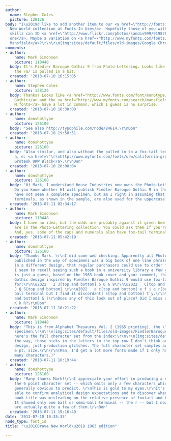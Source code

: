 ```yaml
---
author:
  name: Stephen Coles
  picture: 128126
body: "I\u2019d like to add another item to our <a href=\"http://fontsinuse.com/sets/5/brave-new-world\">Brave
  New World collection at Fonts In Use</a>. Hopefully those of you with photo font
  skillz can ID <a href=\"http://www.flickr.com/photos/sandiv999/9198280346/in/photostream/\">this
  one</a>. Maybe a variation on <a href=\"http://www.myfonts.com/fonts/filmotype/mansfield/?refby=typographica\">Filmotype
  Mansfield</a>?\r\n\r\n[img:sites/default/files/old-images/Google ChromeSnap012_4221.jpg]"
comments:
- author:
    name: Mark Simonson
    picture: 110448
  body: It's Fiedler Baroque Gothic 9 from Photo-Lettering. Looks like the top of
    the /a/ is pulled in a bit.
  created: '2013-07-10 16:15:05'
- author:
    name: Stephen Coles
    picture: 128126
  body: Thanks! Looks like <a href="http://www.fonts.com/font/monotype/pl-fiedler-gothic/bold">Fiedler
    Gothic</a> and the <a href="http://www.myfonts.com/search/mansfield/fonts/">Filmotype
    M fonts</a> have a lot in common, which I guess is no surprise.
  created: '2013-07-10 16:30:00'
- author:
    name: donshottype
    picture: 126100
  body: "See also http://typophile.com/node/84614.\r\nDon"
  created: '2013-07-10 19:58:51'
- author:
    name: donshottype
    picture: 126100
  body: "Also similar, and also without the pulled in to a fox-tail terminals on r,
    a, e: <a href=\"\r\nhttp://www.myfonts.com/fonts/urw/california-grotesk/urw-t-black/\">California
    Grotesk URW Black</a>.\r\nDon"
  created: '2013-07-10 20:08:04'
- author:
    name: donshottype
    picture: 126100
  body: "Hi Mark, I understand House Industries now owns the Photo-Lettering collection.
    Do you know whether HI will publish Fiedler Baroque Gothic 9 in the near future?\r\nI
    have not seen a complete specimen, but am I right in assuming that the fox-tail
    terminals, as shown in the sample, are also used for the uppercase and numerals?\r\nThanks\r\nDon"
  created: '2013-07-11 02:34:17'
- author:
    name: Mark Simonson
    picture: 110448
  body: I have no idea, but the odds are probably against it given how many fonts
    are in the Photo-Lettering collection. You could ask them if you're interested.
    And, yes, some of the caps and numerals also have fox-tail terminals.
  created: '2013-07-11 05:42:19'
- author:
    name: donshottype
    picture: 126100
  body: "Thanks Mark. \r\nI did some web checking. Apparently all Photo-Lettering
    published in the way of specimens was a big book of one line phrases, each composed
    in a different design, that regular purchasers could use to order from.  Also,
    I seem to recall seeing such a book in a university library a few years ago. \r\nThis
    is just a guess, based on the 1963 book cover and your comment, that a Fox-tail
    Gothic design inspired by Fiedler Baroque Gothic 9 would use fox-tail terminals
    for:\r\n\u2022   2 3[top and bottom] 5 6 6 9\r\n\u2022   C[top and bottom] G[top]
    J Q S[top and bottom] \r\n\u2022   a c[top and bottom] e f j q r[book title shows
    ball terminal but I find it discordant] s[top and bottom] t y.\r\n\u2022   $[top
    and bottom] & ?\r\nDoes any of this look out of place? Did I miss some -- perhaps
    K k R?\r\nDon"
  created: '2013-07-11 10:21:22'
- author:
    name: Mark Simonson
    picture: 110448
  body: "This is from Alphabet Thesaurus Vol. 2 (1965 printing), the \"one line\"
    specimen:\r\n\r\n[img:sites/default/files/old-images/FiedlerBaroqueGothic-oneline_6719.jpg]\r\n\r\nAnd
    here's the full character set from the index:\r\n\r\n[img:sites/default/files/old-images/FiedlerBaroqueGothic9-fullset_5564.jpg]\r\n\r\nBy
    the way, those nicks in the letters in the top row I don't think are part of the
    design, just production glitches. The full character set samples are tiny, about
    6 pt. size.\r\n\r\n(Man, I'd get a lot more fonts made if I only had to do that
    many characters.)"
  created: '2013-07-11 18:19:44'
- author:
    name: donshottype
    picture: 126100
  body: "Many thanks Mark!\r\nI appreciate your effort in producing a clean scan of
    the 6 point character set -- which omits only a few characters which seem seem
    generally obvious to predict. \r\nThis is gold to my eyes.\r\nIt's great to be
    able to confirm analytical design expectations and to discover where they erred.\r\nThe
    book title was misleading on the relative presence of foxtail and ball terminals.
    It showed only one ball or semi-ball terminal -- the r -- but I now see that there
    are actually quite a few of them.\r\nDon"
  created: '2013-07-11 19:16:49'
date: '2013-07-10 10:35:35'
node_type: font_id
title: "\u201CBrave New World\u201D 1963 edition"

---
```

